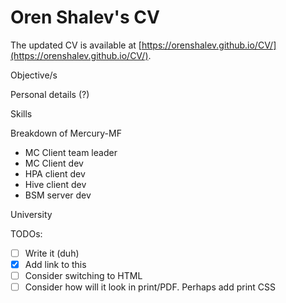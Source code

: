 # Oren Shalev's CV

The updated CV is available at [https://orenshalev.github.io/CV/](https://orenshalev.github.io/CV/).

Objective/s

Personal details (?)

Skills

Breakdown of Mercury-MF
* MC Client team leader
* MC Client dev
* HPA client dev
* Hive client dev
* BSM server dev

University

TODOs:
- [ ] Write it (duh)
- [x] Add link to this
- [ ] Consider switching to HTML
- [ ] Consider how will it look in print/PDF. Perhaps add print CSS
